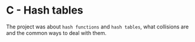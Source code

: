 # C - Hash tables
The project was about `hash functions` and `hash tables`, what collisions are and the common ways to deal with them.
